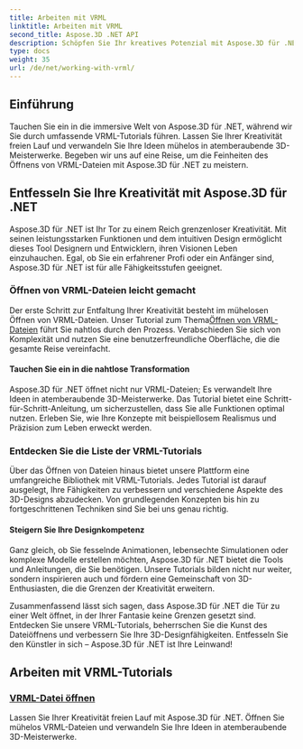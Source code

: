 ```yaml
---
title: Arbeiten mit VRML
linktitle: Arbeiten mit VRML
second_title: Aspose.3D .NET API
description: Schöpfen Sie Ihr kreatives Potenzial mit Aspose.3D für .NET aus! Öffnen Sie VRML-Dateien und verwandeln Sie Ihre Konzepte in 3D-Wunder. Entdecken Sie VRML-Tutorials für eine nahtlose Designbeherrschung.
type: docs
weight: 35
url: /de/net/working-with-vrml/
---
```


## Einführung

Tauchen Sie ein in die immersive Welt von Aspose.3D für .NET, während wir Sie durch umfassende VRML-Tutorials führen. Lassen Sie Ihrer Kreativität freien Lauf und verwandeln Sie Ihre Ideen mühelos in atemberaubende 3D-Meisterwerke. Begeben wir uns auf eine Reise, um die Feinheiten des Öffnens von VRML-Dateien mit Aspose.3D für .NET zu meistern.

## Entfesseln Sie Ihre Kreativität mit Aspose.3D für .NET

Aspose.3D für .NET ist Ihr Tor zu einem Reich grenzenloser Kreativität. Mit seinen leistungsstarken Funktionen und dem intuitiven Design ermöglicht dieses Tool Designern und Entwicklern, ihren Visionen Leben einzuhauchen. Egal, ob Sie ein erfahrener Profi oder ein Anfänger sind, Aspose.3D für .NET ist für alle Fähigkeitsstufen geeignet.

### Öffnen von VRML-Dateien leicht gemacht

 Der erste Schritt zur Entfaltung Ihrer Kreativität besteht im mühelosen Öffnen von VRML-Dateien. Unser Tutorial zum Thema[Öffnen von VRML-Dateien](./opening-vrml-file/) führt Sie nahtlos durch den Prozess. Verabschieden Sie sich von Komplexität und nutzen Sie eine benutzerfreundliche Oberfläche, die die gesamte Reise vereinfacht.

#### Tauchen Sie ein in die nahtlose Transformation

Aspose.3D für .NET öffnet nicht nur VRML-Dateien; Es verwandelt Ihre Ideen in atemberaubende 3D-Meisterwerke. Das Tutorial bietet eine Schritt-für-Schritt-Anleitung, um sicherzustellen, dass Sie alle Funktionen optimal nutzen. Erleben Sie, wie Ihre Konzepte mit beispiellosem Realismus und Präzision zum Leben erweckt werden.

### Entdecken Sie die Liste der VRML-Tutorials

Über das Öffnen von Dateien hinaus bietet unsere Plattform eine umfangreiche Bibliothek mit VRML-Tutorials. Jedes Tutorial ist darauf ausgelegt, Ihre Fähigkeiten zu verbessern und verschiedene Aspekte des 3D-Designs abzudecken. Von grundlegenden Konzepten bis hin zu fortgeschrittenen Techniken sind Sie bei uns genau richtig. 

#### Steigern Sie Ihre Designkompetenz

Ganz gleich, ob Sie fesselnde Animationen, lebensechte Simulationen oder komplexe Modelle erstellen möchten, Aspose.3D für .NET bietet die Tools und Anleitungen, die Sie benötigen. Unsere Tutorials bilden nicht nur weiter, sondern inspirieren auch und fördern eine Gemeinschaft von 3D-Enthusiasten, die die Grenzen der Kreativität erweitern.

Zusammenfassend lässt sich sagen, dass Aspose.3D für .NET die Tür zu einer Welt öffnet, in der Ihrer Fantasie keine Grenzen gesetzt sind. Entdecken Sie unsere VRML-Tutorials, beherrschen Sie die Kunst des Dateiöffnens und verbessern Sie Ihre 3D-Designfähigkeiten. Entfesseln Sie den Künstler in sich – Aspose.3D für .NET ist Ihre Leinwand!
## Arbeiten mit VRML-Tutorials
### [VRML-Datei öffnen](./opening-vrml-file/)
Lassen Sie Ihrer Kreativität freien Lauf mit Aspose.3D für .NET. Öffnen Sie mühelos VRML-Dateien und verwandeln Sie Ihre Ideen in atemberaubende 3D-Meisterwerke.